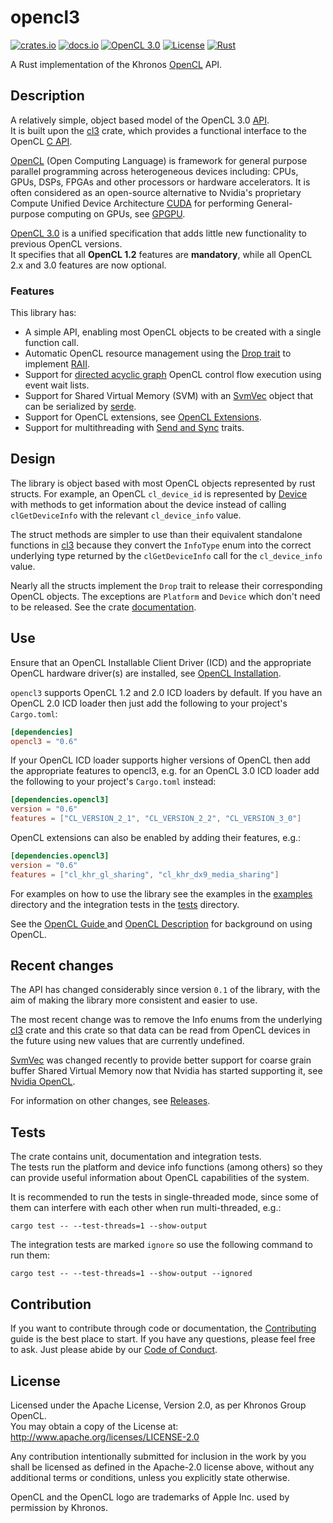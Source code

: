 # opencl3

[![crates.io](https://img.shields.io/crates/v/opencl3.svg)](https://crates.io/crates/opencl3)
[![docs.io](https://docs.rs/opencl3/badge.svg)](https://docs.rs/opencl3/)
[![OpenCL 3.0](https://img.shields.io/badge/OpenCL-3.0-blue.svg)](https://www.khronos.org/registry/OpenCL/)
[![License](https://img.shields.io/badge/License-Apache%202.0-blue.svg)](https://opensource.org/licenses/Apache-2.0)
[![Rust](https://github.com/kenba/opencl3/workflows/Rust/badge.svg)](https://github.com/kenba/opencl3/actions)

A Rust implementation of the Khronos [OpenCL](https://www.khronos.org/registry/OpenCL/) API.

## Description

A relatively simple, object based model of the OpenCL 3.0
[API](https://www.khronos.org/registry/OpenCL/specs/3.0-unified/html/OpenCL_API.html).  
It is built upon the [cl3](https://crates.io/crates/cl3) crate, which
provides a functional interface to the OpenCL [C API](https://github.com/KhronosGroup/OpenCL-Headers/blob/master/CL/cl.h).  

[OpenCL](https://www.khronos.org/opencl/) (Open Computing Language) is framework for general purpose parallel programming across heterogeneous devices including: CPUs, GPUs, DSPs, FPGAs and other processors or hardware accelerators. It is often considered as an open-source alternative to Nvidia's proprietary
Compute Unified Device Architecture [CUDA](https://developer.nvidia.com/cuda-zone)
for performing General-purpose computing on GPUs, see
[GPGPU](https://en.wikipedia.org/wiki/General-purpose_computing_on_graphics_processing_units).

[OpenCL 3.0](https://www.khronos.org/registry/OpenCL/specs/3.0-unified/html/OpenCL_API.html)
is a unified specification that adds little new functionality to previous OpenCL versions.  
It specifies that all **OpenCL 1.2** features are **mandatory**, while all
OpenCL 2.x and 3.0 features are now optional.

### Features

This library has:

* A simple API, enabling most OpenCL objects to be created with a single function call.
* Automatic OpenCL resource management using the [Drop trait](https://doc.rust-lang.org/book/ch15-03-drop.html) to implement [RAII](https://en.wikipedia.org/wiki/Resource_acquisition_is_initialization).
* Support for [directed acyclic graph](https://en.wikipedia.org/wiki/Directed_acyclic_graph) OpenCL control flow execution using event wait lists.
* Support for Shared Virtual Memory (SVM) with an [SvmVec](src/svm.rs) object that can be serialized by [serde](https://crates.io/crates/serde).
* Support for OpenCL extensions, see [OpenCL Extensions](https://www.khronos.org/registry/OpenCL/specs/3.0-unified/html/OpenCL_Ext.html).
* Support for multithreading with [Send and Sync](https://doc.rust-lang.org/nomicon/send-and-sync.html) traits.

## Design

The library is object based with most OpenCL objects represented by rust structs.
For example, an OpenCL `cl_device_id` is represented by [Device](src/device.rs) with methods to get information about the device instead of calling `clGetDeviceInfo` with the relevant `cl_device_info` value.  

The struct methods are simpler to use than their equivalent standalone functions in [cl3](https://github.com/kenba/cl3) because they convert the `InfoType` enum into the correct underlying type returned by the `clGetDeviceInfo` call for the `cl_device_info` value.

Nearly all the structs implement the `Drop` trait to release their corresponding
OpenCL objects. The exceptions are `Platform` and `Device` which don't need to be released. See the crate [documentation](https://docs.rs/opencl3/).

## Use

Ensure that an OpenCL Installable Client Driver (ICD) and the appropriate OpenCL
hardware driver(s) are installed, see 
[OpenCL Installation](https://github.com/kenba/cl3/tree/main/docs/opencl_installation.md).

`opencl3` supports OpenCL 1.2 and 2.0 ICD loaders by default. If you have an
OpenCL 2.0 ICD loader then just add the following to your project's `Cargo.toml`:

```toml
[dependencies]
opencl3 = "0.6"
```

If your OpenCL ICD loader supports higher versions of OpenCL then add the
appropriate features to opencl3, e.g. for an OpenCL 3.0 ICD loader add the
following to your project's `Cargo.toml` instead:

```toml
[dependencies.opencl3]
version = "0.6"
features = ["CL_VERSION_2_1", "CL_VERSION_2_2", "CL_VERSION_3_0"]
```

OpenCL extensions can also be enabled by adding their features, e.g.:

```toml
[dependencies.opencl3]
version = "0.6"
features = ["cl_khr_gl_sharing", "cl_khr_dx9_media_sharing"]
```

For examples on how to use the library see the examples in the [examples](examples) directory and the integration tests in the [tests](tests) directory.

See the [OpenCL Guide ](https://github.com/KhronosGroup/OpenCL-Guide) and [OpenCL Description](https://github.com/kenba/opencl3/tree/main/docs/opencl_description.md) for background on using OpenCL.

## Recent changes

The API has changed considerably since version `0.1` of the library, with the
aim of making the library more consistent and easier to use.

The most recent change was to remove the Info enums from the underlying [cl3](https://crates.io/crates/cl3) crate and this crate so that data can be read from OpenCL devices in the future using new values that are currently undefined.

[SvmVec](src/svm.rs) was changed recently to provide better support for
coarse grain buffer Shared Virtual Memory now that Nvidia has started supporting it,
see [Nvidia OpenCL](https://developer.nvidia.com/opencl).

For information on other changes, see [Releases](RELEASES.md).

## Tests

The crate contains unit, documentation and integration tests.  
The tests run the platform and device info functions (among others) so they
can provide useful information about OpenCL capabilities of the system.

It is recommended to run the tests in single-threaded mode, since some of
them can interfere with each other when run multi-threaded, e.g.:

```shell
cargo test -- --test-threads=1 --show-output
```

The integration tests are marked `ignore` so use the following command to
run them:

```shell
cargo test -- --test-threads=1 --show-output --ignored
```

## Contribution

If you want to contribute through code or documentation, the [Contributing](CONTRIBUTING.md) guide is the best place to start. If you have any questions, please feel free to ask.
Just please abide by our [Code of Conduct](CODE_OF_CONDUCT.md).

## License

Licensed under the Apache License, Version 2.0, as per Khronos Group OpenCL.  
You may obtain a copy of the License at: http://www.apache.org/licenses/LICENSE-2.0

Any contribution intentionally submitted for inclusion in the work by you shall be licensed  as defined in the Apache-2.0 license above, without any additional terms or conditions, unless you explicitly state otherwise.

OpenCL and the OpenCL logo are trademarks of Apple Inc. used by permission by Khronos.
